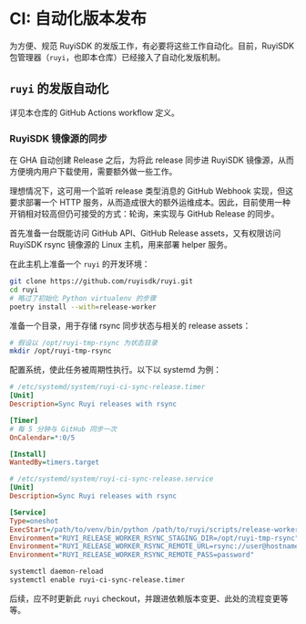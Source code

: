 # CI: 自动化版本发布

为方便、规范 RuyiSDK 的发版工作，有必要将这些工作自动化。目前，RuyiSDK
包管理器（`ruyi`，也即本仓库）已经接入了自动化发版机制。

## `ruyi` 的发版自动化

详见本仓库的 GitHub Actions workflow 定义。

### RuyiSDK 镜像源的同步

在 GHA 自动创建 Release 之后，为将此 release 同步进 RuyiSDK 镜像源，从而方便境内用户下载使用，需要额外做一些工作。

理想情况下，这可用一个监听 release 类型消息的 GitHub Webhook 实现，但这要求部署一个
HTTP 服务，从而造成很大的额外运维成本。因此，目前使用一种开销相对较高但仍可接受的方式：轮询，来实现与
GitHub Release 的同步。

首先准备一台既能访问 GitHub API、GitHub Release assets，又有权限访问 RuyiSDK
rsync 镜像源的 Linux 主机，用来部署 helper 服务。

在此主机上准备一个 `ruyi` 的开发环境：

```sh
git clone https://github.com/ruyisdk/ruyi.git
cd ruyi
# 略过了初始化 Python virtualenv 的步骤
poetry install --with=release-worker
```

准备一个目录，用于存储 rsync 同步状态与相关的 release assets：

```sh
# 假设以 /opt/ruyi-tmp-rsync 为状态目录
mkdir /opt/ruyi-tmp-rsync
```

配置系统，使此任务被周期性执行。以下以 systemd 为例：

```ini
# /etc/systemd/system/ruyi-ci-sync-release.timer
[Unit]
Description=Sync Ruyi releases with rsync

[Timer]
# 每 5 分钟与 GitHub 同步一次
OnCalendar=*:0/5

[Install]
WantedBy=timers.target
```

```ini
# /etc/systemd/system/ruyi-ci-sync-release.service
[Unit]
Description=Sync Ruyi releases with rsync

[Service]
Type=oneshot
ExecStart=/path/to/venv/bin/python /path/to/ruyi/scripts/release-worker/sync-releases.py
Environment="RUYI_RELEASE_WORKER_RSYNC_STAGING_DIR=/opt/ruyi-tmp-rsync"
Environment="RUYI_RELEASE_WORKER_RSYNC_REMOTE_URL=rsync://user@hostname.example/ruyisdk/ruyi"
Environment="RUYI_RELEASE_WORKER_RSYNC_REMOTE_PASS=password"
```

```sh
systemctl daemon-reload
systemctl enable ruyi-ci-sync-release.timer
```

后续，应不时更新此 `ruyi` checkout，并跟进依赖版本变更、此处的流程变更等等。
